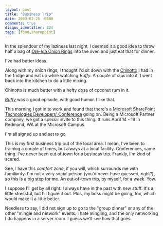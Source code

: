 ```yaml
---
layout: post
title: "Business Trip"
date: 2003-02-26 -0800
comments: true
disqus_identifier: 224
tags: [food,sharepoint]
---
```

In the splendour of my laziness last night, I deemed it a good idea to
throw half a bag of [Ore-Ida Onion
Rings](http://www.oreida.com/onions.jsp) into the oven and just eat that
for dinner.

 I've had better ideas.

 Along with my onion rings, I thought I'd sit down with the
[Chinotto](/archive/2003/02/24/chinotto.aspx) I had in the fridge and
eat up while watching *Buffy*. A couple of sips into it, I went back
into the kitchen to do a little mixing.

 Chinotto is much better with a hefty dose of coconut rum in it.

 [*Buffy*](http://www.buffy.com) was a good episode, with good humor. I
like that.

 This morning I got in to work and found that there's a [Microsoft
SharePoint Technologies Developers'
Conference](http://www.dynamicevents.com/SharePointPTDevCon.htm) going
on. Being a Microsoft Partner company, we got a special invite to this
thing. It runs April 14 - 18 in Redmond, WA at the Microsoft Campus.

 I'm all signed up and set to go.

 This is my first business trip out of the local area. I mean, I've been
to training a couple of times, but always at a local facility.
Conferences, same thing. I've never been out of town for a business
trip. Frankly, I'm kind of scared.

 See, I have this *comfort zone*, if you will, which surrounds me with
familiarity. I'm not a very social person (you'd never have guessed,
right?), so this is a big step for me. An out-of-town trip, by myself,
for a *week*. Yow.

 I suppose I'll get by all right. I always have in the past with new
stuff. It's a little stressful, but I'll figure it out. Plus, my boss
might be going, too, which would make it a little better.

 Needless to say, I did not sign up to go to the "group dinner" or any
of the other "mingle and network" events. I hate mingling, and the only
networking I do happens in a server room. I guess we'll see how that
goes.
